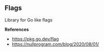 ## Flags

Library for Go like flags

**References**
- https://pkg.go.dev/flag
- https://nullprogram.com/blog/2020/08/01/